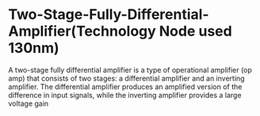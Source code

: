 # Two-Stage-Fully-Differential-Amplifier(Technology Node used 130nm)
A two-stage fully differential amplifier is a type of operational amplifier (op amp) that consists of two stages: a differential amplifier and an inverting amplifier. The differential amplifier produces an amplified version of the difference in input signals, while the inverting amplifier provides a large voltage gain
